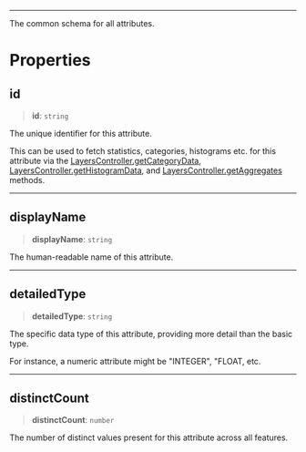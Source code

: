 ***

The common schema for all attributes.

# Properties

## id

> **id**: `string`

The unique identifier for this attribute.

This can be used to fetch statistics, categories, histograms etc. for this attribute
via the [LayersController.getCategoryData](LayersController.md#getcategorydata), [LayersController.getHistogramData](LayersController.md#gethistogramdata),
and [LayersController.getAggregates](LayersController.md#getaggregates) methods.

***

## displayName

> **displayName**: `string`

The human-readable name of this attribute.

***

## detailedType

> **detailedType**: `string`

The specific data type of this attribute, providing more detail than the basic type.

For instance, a numeric attribute might be "INTEGER", "FLOAT, etc.

***

## distinctCount

> **distinctCount**: `number`

The number of distinct values present for this attribute across all features.
